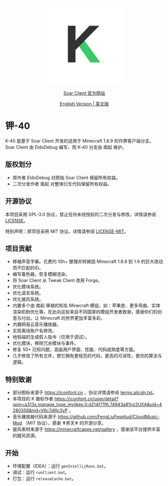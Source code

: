 <div align="center">
<p>
    <img width="256" src="logo.png" alt="K">
</p>

[Soar Client 官方网站](https://www.soarclient.com/)

[English Version | 英文版](README-EN.md)
</div>

# 钾-40

K-40 是基于 Soar Client 开发的适用于 Minecraft 1.8.9 的作弊客户端分支。Soar Client 由 EldoDebug 编写，而 K-40 分支由 南起 维护。

## 版权划分

  - 原作者 EldoDebug 对原始 Soar Client 保留所有权益。
  - 二次分发作者 南起 对整体衍生代码保留所有权益。

## 开源协议

本项目采用 GPL-3.0 协议，禁止任何未经授权的二次分发与修改。详情请参阅 [LICENSE](licenses/LICENSE)。

特别声明：原项目采用 MIT 协议。详情请参阅 [LICENSE-MIT](licenses/LICENSE-MIT)。

## 项目贡献

  - 移植声音字幕。花费约 10h+ 整理并转换因 Minecraft 1.8.9 到 1.9 的巨大改动而不匹配的ID。
  - 编写着色器，恢复模糊渲染。
  - 将 Soar Client 从 Tweak Client 改用 Forge。
  - 优化模块系统。
  - 优化语言系统。
  - 优化披风系统。
  - 内置多个由 南起 移植的知名 Minecraft 模组，如：苹果皮、更多弯曲、实体渲染机制优化等。在此向这些来自不同国家的模组开发者致谢，感谢你们的创意与付出，让 Minecraft 的世界更加丰富多彩。
  - 内置网易云音乐播放器。
  - 实现离线账户名修改。
  - 地毯端的生成假人指令（仅用于调试）。
  - 优化模块，移除冗余模块与事件。
  - 修复 50+ 已知问题，涵盖用户界面、性能、代码成熟度等方面。
  - 几乎修改了所有文件，使它拥有更规范的代码，更高的可读性，更优的算法与逻辑。

## 特别致谢

  - 部分图标来源于 https://iconfont.cn ，协议详情请参阅 [terms.alicdn.txt](licenses/terms.alicdn.txt)。
  - 本项目的 K 徽标作者 https://iconfont.cn/user/detail?spm=a313x.manage_type_mylikes.0.d214f71f6.74943a81nz2UXA&uid=4280358&nid=V6c7dllIc3yP 。
  - 音乐播放器代码来源于 https://github.com/FengLiuFeseliud/CloudMusic-Mod （MIT 协议），感谢 ✟昇天✟ 的开源分享。
  - 披风素材来源于 https://minecraftcapes.net/gallery ，感谢该平台提供丰富的披风资源。

## 开始

  - 环境配置（IDEA）：运行 `genIntellijRuns.bat`。
  - 调试：运行 `runClient.bat`。
  - 打包：运行 `releaseCache.bat`。
